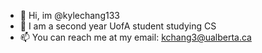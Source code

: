 - 👋 Hi, im @kylechang133
- 🌱 I am a second year UofA student studying CS
- 📫 You can reach me at my email: kchang3@ualberta.ca
